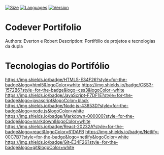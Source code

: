 <p>
    <a href="#"><img alt="Size" src="https://img.shields.io/github/repo-size/robertgoncalvesbatista/codever-portifolio?style=for-the-badge"></a>
    <a href="#"><img alt="Languages" src="https://img.shields.io/github/languages/count/robertgoncalvesbatista/codever-portifolio?style=for-the-badge"></a>
    <a href="#"><img alt="Version" src="https://img.shields.io/github/package-json/v/robertgoncalvesbatista/codever-portifolio?style=for-the-badge"></a>
</p>

# Codever Portifolio
Authors: Everton e Robert
Description: Portifólio de projetos e tecnologias da dupla

# Tecnologias do Portifólio
https://img.shields.io/badge/HTML5-E34F26?style=for-the-badge&logo=html5&logoColor=white
https://img.shields.io/badge/CSS3-1572B6?style=for-the-badge&logo=css3&logoColor=white
https://img.shields.io/badge/JavaScript-F7DF1E?style=for-the-badge&logo=javascript&logoColor=black
https://img.shields.io/badge/Node.js-43853D?style=for-the-badge&logo=node.js&logoColor=white
https://img.shields.io/badge/Markdown-000000?style=for-the-badge&logo=markdown&logoColor=white
https://img.shields.io/badge/React-20232A?style=for-the-badge&logo=react&logoColor=61DAFB
https://img.shields.io/badge/Netlify-00C7B7?style=for-the-badge&logo=netlify&logoColor=white
https://img.shields.io/badge/Git-E34F26?style=for-the-badge&logo=git&logoColor=white